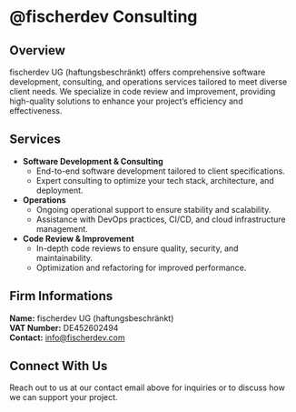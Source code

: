 # @fischerdev Consulting

## Overview

fischerdev UG (haftungsbeschränkt) offers comprehensive software development, consulting, and operations services tailored to meet diverse client needs. We specialize in code review and improvement, providing high-quality solutions to enhance your project’s efficiency and effectiveness.

## Services

- <b>Software Development & Consulting</b>
  - End-to-end software development tailored to client specifications.
  - Expert consulting to optimize your tech stack, architecture, and deployment.
- <b>Operations</b>
  - Ongoing operational support to ensure stability and scalability.
  - Assistance with DevOps practices, CI/CD, and cloud infrastructure management.
- <b>Code Review & Improvement</b>
  - In-depth code reviews to ensure quality, security, and maintainability.
  - Optimization and refactoring for improved performance.

## Firm Informations

<b>Name:</b> fischerdev UG (haftungsbeschränkt) <br>
<b>VAT Number:</b> DE452602494 <br>
<b>Contact:</b> info@fischerdev.com

## Connect With Us
Reach out to us at our contact email above for inquiries or to discuss how we can support your project.
